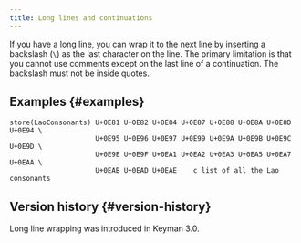 ```yaml
---
title: Long lines and continuations 
---
```


If you have a long line, you can wrap it to the next line by inserting a
backslash (`\`) as the last character on the line. The primary
limitation is that you cannot use comments except on the last line of a
continuation. The backslash must not be inside quotes.

## Examples {#examples}

    store(LaoConsonants) U+0E81 U+0E82 U+0E84 U+0E87 U+0E88 U+0E8A U+0E8D U+0E94 \
                         U+0E95 U+0E96 U+0E97 U+0E99 U+0E9A U+0E9B U+0E9C U+0E9D \
                         U+0E9E U+0E9F U+0EA1 U+0EA2 U+0EA3 U+0EA5 U+0EA7 U+0EAA \
                         U+0EAB U+0EAD U+0EAE    c list of all the Lao consonants

## Version history {#version-history}

Long line wrapping was introduced in Keyman 3.0.
